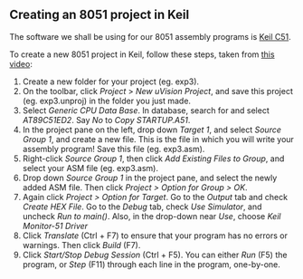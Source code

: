 ## Creating an 8051 project in Keil ##

The software we shall be using for our 8051 assembly programs is [Keil C51](https://www.keil.com/download/product/).

To create a new 8051 project in Keil, follow these steps, taken from [this video](https://www.youtube.com/watch?v=mhHJV21CDjs):

1. Create a new folder for your project (eg. exp3).
2. On the toolbar, click *Project* > *New uVision Project*, and save this project (eg. exp3.unproj) in the folder you just made. 
3. Select *Generic CPU Data Base*. In database, search for and select *AT89C51ED2*. Say *No* to *Copy STARTUP.A51*.
4. In the project pane on the left, drop down *Target 1*, and select *Source Group 1*, and create a new file. This is the file in which you will write your assembly program! Save this file (eg. exp3.asm).
5. Right-click *Source Group 1*, then click *Add Existing Files to Group*, and select your ASM file (eg. exp3.asm).
5. Drop down *Source Group 1* in the project pane, and select the newly added ASM file. Then click *Project > Option for Group > OK*. 
6. Again click *Project > Option for Target*. Go to the *Output* tab and check *Create HEX File*. Go to the *Debug* tab, check *Use Simulator*, and uncheck *Run to main()*. Also, in the drop-down near *Use*, choose *Keil Monitor-51 Driver*
7. Click *Translate* (Ctrl + F7) to ensure that your program has no errors or warnings. Then click *Build* (F7).
8. Click *Start/Stop Debug Session* (Ctrl + F5). You can either *Run* (F5) the program, or *Step* (F11) through each line in the program, one-by-one. 
